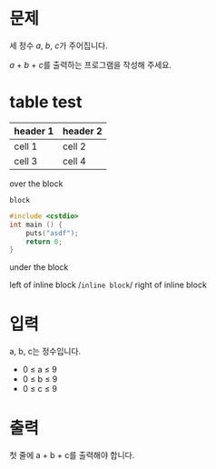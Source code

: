 <script type="text/javascript" 
src="https://cdn.mathjax.org/mathjax/latest/MathJax.js?config=TeX-AMS_HTML">
</script>

# 문제

세 정수 $a$, $b$, $c$가 주어집니다.

$a$ + $b$ + $c$를 출력하는 프로그램을 작성해 주세요.

# table test

| header 1 | header 2 |
| -------- | -------- |
| cell 1   | cell 2   |
| cell 3   | cell 4   |

over the block

```
block
```

```c++
#include <cstdio>
int main () {
    puts("asdf");
    return 0;
}
```

under the block

left of inline block /`inline block`/ right of inline block

# 입력

a, b, c는 정수입니다.

* 0 ≤ a ≤ 9
* 0 ≤ b ≤ 9
* 0 ≤ c ≤ 9

# 출력

첫 줄에 a + b + c를 출력해야 합니다.
